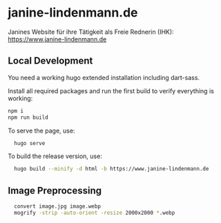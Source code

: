 # janine-lindenmann.de

Janines Website für ihre Tätigkeit als Freie Rednerin (IHK):
https://www.janine-lindenmann.de

## Local Development

You need a working hugo extended installation including dart-sass.

Install all required packages and run the first build to verify everything is working:

```bash
npm i
npm run build
```

To serve the page, use:

```bash
  hugo serve
```

To build the release version, use:

```bash
  hugo build --minify -d html -b https://www.janine-lindenmann.de
```

## Image Preprocessing

```bash
  convert image.jpg image.webp
  mogrify -strip -auto-orient -resize 2000x2000 *.webp
```
